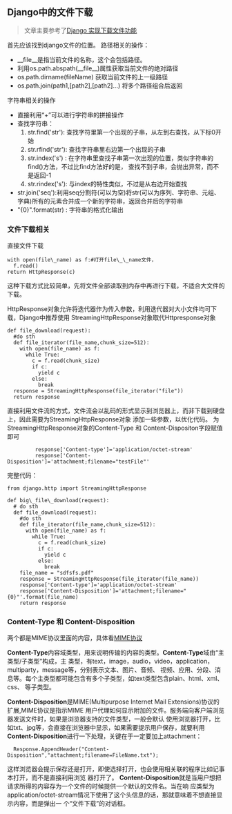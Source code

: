 Django中的文件下载
---------

> 文章主要参考了[Django 实现下载文件功能](http://www.jianshu.com/p/2ce715671340)

首先应该找到django文件的位置。
路径相关的操作：

  -  \_\_file\_\_是指当前文件的名称，这个会包括路径。
  - 利用os.path.abspath(\_\_file\_\_)属性获取当前文件的绝对路径
  - os.path.dirname(fileName) 获取当前文件的上一级路径
  - os.path.join(path1,[path2],[path2]...) 将多个路径组合后返回

字符串相关的操作
  - 直接利用“+”可以进行字符串的拼接操作
  - 查找字符串：
    1. str.find('str'): 查找字符里第一个出现的子串，从左到右查找，从下标0开始
    2. str.rfind('str'): 查找字符串里右边第一个出现的子串
    3. str.index('s') : 在字符串里查找子串第一次出现的位置，类似字符串的find()方法，不过比find方法好的是，
        查找不到子串，会抛出异常，而不是返回-1
    4. str.rindex('s'): 与index的特性类似，不过是从右边开始查找
  - str.join('seq'):利用seq分割符(可以为空)将str(可以为序列、字符串、元组、字典)所有的元素合并成一个新的字符串，返回合并后的字符串
  - "{0}".format(str) : 字符串的格式化输出

### 文件下载相关
   直接文件下载

    with open(file\_name) as f:#打开file\_\_name文件， 
      f.read()
    return HttpResponse(c)
  这种下载方式比较简单，先将文件全部读取到内存中再进行下载，不适合大文件的下载。

  HttpResponse对象允许将迭代器作为传入参数，利用迭代器对大小文件均可下载，Django中推荐使用
  StreamingHttpResponse对象取代Httpresponse对象

    def file_download(request):
      #do sth
      def file_iterator(file_name,chunk_size=512):
        with open(file_name) as f:
          while True:
            c = f.read(chunk_size)
            if c:
              yield c
            else:
              break
      response = StreamingHttpResponse(file_iterator("file"))
      return response
   直接利用文件流的方式，文件流会以乱码的形式显示到浏览器上，而非下载到硬盘上，因此需要为StreamingHttpResponse对象
           添加一些参数，以优化代码。
    为StreamingHttpResponse对象的Content-Type 和 Content-Dispositon字段赋值即可
    
             response['Content-type']='application/octet-stream'
             response['Content-Disposition']='attachment;filename="testFile"'

  完整代码：
    
    from django.http import StreamingHttpResponse

    def big\_file\_download(request):
      # do sth
      def file_download(request):
        #do sth
        def file_iterator(file_name,chunk_size=512):
          with open(file_name) as f:
            while True:
              c = f.read(chunk_size)
              if c:
                yield c
              else:
                break
        file_name = "sdfsfs.pdf"
        response = StreamingHttpResponse(file_iterator(file_name))
        response['Content-type']='application/octet-stream'
        response['Content-Disposition']='attachment;filename="{0}"'.format(file_name)
        return response

  ### Content-Type 和 Content-Disposition
  两个都是MIME协议里面的内容，具体看[MIME协议](Mime协议.md)

  **Content-Type**内容域类型，用来说明传输的内容的类型。**Content-Type**域由“主类型/子类型”构成，主
  类型，有text，image，audio，video，application，multiparty，message等，分别表示文本、图片、音频、
  视频、应用、分段、消息等。每个主类型都可能包含有多个子类型，如text类型包含plain、html、xml、css、
  等子类型。
  
  **Content-Disposition**是MIME(Multipurpose Internet Mail Extensions)协议的扩展,MIME协议是指示MIME
  用户代理如何显示附加的文件。服务端向客户端浏览器发送文件时，如果是浏览器支持的文件类型，一般会默认
  使用浏览器打开，比如txt、jpg等，会直接在浏览器中显示，如果需要提示用户保存，就要利用
  **Content-Disposition**进行一下处理，关键在于一定要加上attachment：

      Response.AppendHeader("Content-Disposition","attachment;filename=FileName.txt");

  这样浏览器会提示保存还是打开，即使选择打开，也会使用相关联的程序比如记事本打开，而不是直接利用浏览
  器打开了。
  **Content-Disposition**就是当用户想把请求所得的内容存为一个文件的时候提供一个默认的文件名。当在响
  应类型为application/octet-stream情况下使用了这个头信息的话，那就意味着不想直接显示内容，而是弹出一
  个“文件下载”的对话框。

  
